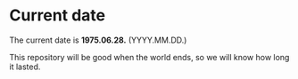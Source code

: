 # Current date

The current date is **1975.06.28.** (YYYY.MM.DD.)

This repository will be good when the world ends, so we will know how long it lasted.